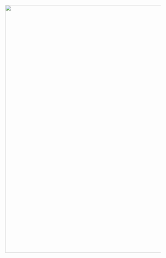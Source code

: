 <center>
<img width="800px" align="left" src="https://github-readme-stats.vercel.app/api?username=ArtSabintsev&count_private=true&show_icons=true&theme=nightowl">
</center>
